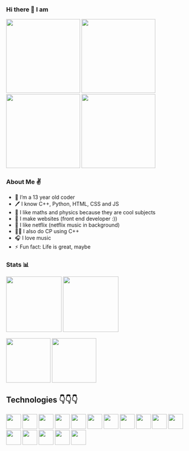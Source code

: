 ### Hi there 👋 I am 
<p float="left">
<img src="https://i.pinimg.com/originals/ac/17/f9/ac17f964ae5b5ce11424d7ec579db025.gif" width="200px" height="200px">
<img src="https://cdn.dribbble.com/users/678328/screenshots/4544844/z.gif" width="200px" height="200px">
<img src="https://cdn.dribbble.com/users/736741/screenshots/4050316/_m.gif" width="200px" height="200px">
<img src="https://cdn.dribbble.com/users/400493/screenshots/1557548/a_dribbble.gif" width="200px" height="200px">
</p>


### About Me ✌
- 🥇 I’m a 13 year old coder
- 🖊 I know C++, Python, HTML, CSS and JS
- 📐 I like maths and physics because they are cool subjects 
- 📂 I make websites (front end developer :))
- 🤟 I like netflix (netflix music in background)
- 👩‍🎓 I also do CP using C++
- 🎧 I love music 
- ⚡ Fun fact: Life is great, maybe

### Stats 📊
<p float="left">
<img height="150em" src="https://github-readme-stats.vercel.app/api/top-langs/?username=Izma810&theme=radical&hide_border=true&layout=compact"/>
<img height="150em" src="https://github-readme-stats.vercel.app/api?username=Izma810&show_icons=true&hide_border=true&&count_private=true&include_all_commits=true&theme=radical" />
</p>
<p float="left">
<img height="120em" src="https://github-readme-stats.vercel.app/api/pin/?username=Izma810&repo=Endangered-animals-website&theme=radical&hide_border=true"/>
<img height="120em" src="https://github-readme-stats.vercel.app/api/pin/?username=Izma810&repo=Quonto-Quiz-Website&theme=radical&hide_border=true"/>
</p>


<h2>Technologies 👇👇👇</h2>


<p float="left">
<a href="#"><img width="40px" height="40px" src="https://cdn.worldvectorlogo.com/logos/c.svg"/></a>
<a href="#"><img width="40px" height="40px" src="https://img.icons8.com/dusk/64/000000/javascript-logo.png"/></a>  
<a href="#"><img width="40px" height="40px" src="https://img.icons8.com/dusk/64/000000/css3.png"/></a>
<a href="#"><img width="40px" height="40px" src="https://img.icons8.com/dusk/64/000000/html-5.png"/></a>
<a href="#"><img width="40px" height="40px" src="https://img.icons8.com/color/48/000000/python.png"/></a>
<a href="#"><img width="40px" height="40px" src="https://img.icons8.com/dusk/64/000000/react.png"/></a>
<a href="#"><img width="40px" height="40px" src="https://img.icons8.com/color/48/000000/angularjs.png"/></a>
<a href="#"><img width="40px" height="40px" src="https://img.icons8.com/color/48/000000/nodejs.png"/></a>
<a href="#"><img width="40px" height="40px" src="https://img.icons8.com/plasticine/100/000000/discord-logo.png"/></a>
<a href="#"><img width="40px" height="40px" src="https://img.icons8.com/plasticine/100/000000/github.png"/></a>
<a href="#"><img width="40px" height="40px" src="https://img.icons8.com/plasticine/100/000000/visual-studio-code-2019.png"/></a>
<a href="#"><img width="40px" height="40px" src="https://img.icons8.com/fluent/48/000000/sublime-text.png"/></a>
<a href="#"><img width="40px" height="40px" src="https://img.icons8.com/color/48/000000/adobe-premiere-pro.png"/></a>
<a href="#"><img width="40px" height="40px" src="https://img.icons8.com/plasticine/100/000000/adobe-illustrator.png"/></a>
<a href="#"><img width="40px" height="40px" src="https://img.icons8.com/color/48/000000/adobe-photoshop.png"/></a>
<a href="#"><img width="40px" height="40px" src="https://img.icons8.com/nolan/64/krita.png"/></a>
</p>

